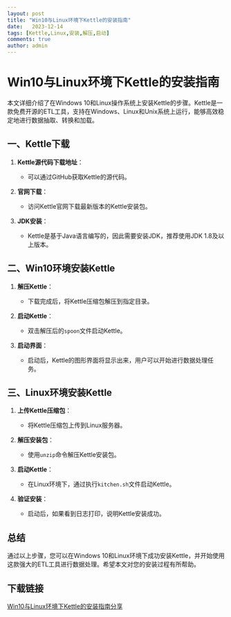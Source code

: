```yaml
---
layout: post
title: "Win10与Linux环境下Kettle的安装指南"
date:   2023-12-14
tags: [Kettle,Linux,安装,解压,启动]
comments: true
author: admin
---
```

# Win10与Linux环境下Kettle的安装指南

本文详细介绍了在Windows 10和Linux操作系统上安装Kettle的步骤。Kettle是一款免费开源的ETL工具，支持在Windows、Linux和Unix系统上运行，能够高效稳定地进行数据抽取、转换和加载。

## 一、Kettle下载

1. **Kettle源代码下载地址**：
   - 可以通过GitHub获取Kettle的源代码。

2. **官网下载**：
   - 访问Kettle官网下载最新版本的Kettle安装包。

3. **JDK安装**：
   - Kettle是基于Java语言编写的，因此需要安装JDK，推荐使用JDK 1.8及以上版本。

## 二、Win10环境安装Kettle

1. **解压Kettle**：
   - 下载完成后，将Kettle压缩包解压到指定目录。

2. **启动Kettle**：
   - 双击解压后的`spoon`文件启动Kettle。

3. **启动界面**：
   - 启动后，Kettle的图形界面将显示出来，用户可以开始进行数据处理任务。

## 三、Linux环境安装Kettle

1. **上传Kettle压缩包**：
   - 将Kettle压缩包上传到Linux服务器。

2. **解压安装包**：
   - 使用`unzip`命令解压Kettle安装包。

3. **启动Kettle**：
   - 在Linux环境下，通过执行`kitchen.sh`文件启动Kettle。

4. **验证安装**：
   - 启动后，如果看到日志打印，说明Kettle安装成功。

## 总结

通过以上步骤，您可以在Windows 10和Linux环境下成功安装Kettle，并开始使用这款强大的ETL工具进行数据处理。希望本文对您的安装过程有所帮助。

## 下载链接

[Win10与Linux环境下Kettle的安装指南分享](https://pan.quark.cn/s/ec5f30b2c407)